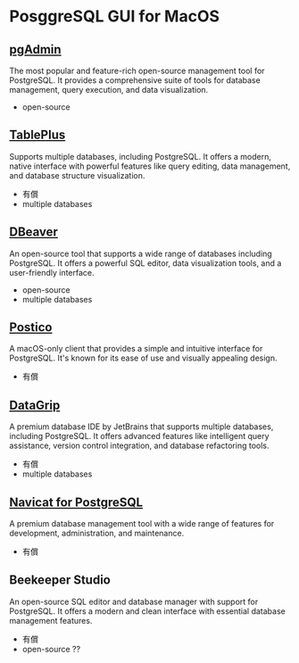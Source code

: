 # PosggreSQL GUI for MacOS

## [pgAdmin](https://www.pgadmin.org/)

The most popular and feature-rich open-source management tool for PostgreSQL. It provides a comprehensive suite of tools for database management, query execution, and data visualization.

- open-source

## [TablePlus](https://tableplus.com/)

Supports multiple databases, including PostgreSQL. It offers a modern, native interface with powerful features like query editing, data management, and database structure visualization.

- 有償
- multiple databases

## [DBeaver](https://dbeaver.io/)

An open-source tool that supports a wide range of databases including PostgreSQL. It offers a powerful SQL editor, data visualization tools, and a user-friendly interface.

- open-source
- multiple databases

## [Postico](https://eggerapps.at/postico2/)

A macOS-only client that provides a simple and intuitive interface for PostgreSQL. It's known for its ease of use and visually appealing design.

- 有償

## [DataGrip](https://www.jetbrains.com/datagrip/)

A premium database IDE by JetBrains that supports multiple databases, including PostgreSQL. It offers advanced features like intelligent query assistance, version control integration, and database refactoring tools.

- 有償
- multiple databases

## [Navicat for PostgreSQL](https://www.navicat.com/en/products/navicat-for-postgresql)

A premium database management tool with a wide range of features for development, administration, and maintenance.

- 有償

## Beekeeper Studio

An open-source SQL editor and database manager with support for PostgreSQL. It offers a modern and clean interface with essential database management features.

- 有償
- open-source ??
